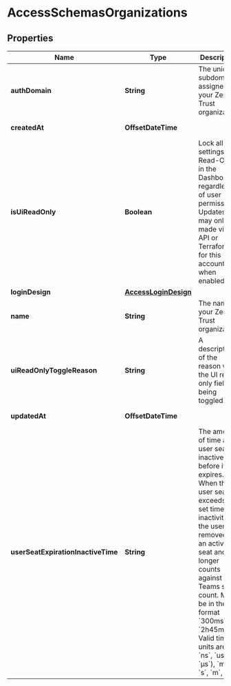 

# AccessSchemasOrganizations


## Properties

| Name | Type | Description | Notes |
|------------ | ------------- | ------------- | -------------|
|**authDomain** | **String** | The unique subdomain assigned to your Zero Trust organization. |  [optional] |
|**createdAt** | **OffsetDateTime** |  |  [optional] [readonly] |
|**isUiReadOnly** | **Boolean** | Lock all settings as Read-Only in the Dashboard, regardless of user permission. Updates may only be made via the API or Terraform for this account when enabled. |  [optional] |
|**loginDesign** | [**AccessLoginDesign**](AccessLoginDesign.md) |  |  [optional] |
|**name** | **String** | The name of your Zero Trust organization. |  [optional] |
|**uiReadOnlyToggleReason** | **String** | A description of the reason why the UI read only field is being toggled. |  [optional] |
|**updatedAt** | **OffsetDateTime** |  |  [optional] [readonly] |
|**userSeatExpirationInactiveTime** | **String** | The amount of time a user seat is inactive before it expires. When the user seat exceeds the set time of inactivity, the user is removed as an active seat and no longer counts against your Teams seat count. Must be in the format &#x60;300ms&#x60; or &#x60;2h45m&#x60;. Valid time units are: &#x60;ns&#x60;, &#x60;us&#x60; (or &#x60;µs&#x60;), &#x60;ms&#x60;, &#x60;s&#x60;, &#x60;m&#x60;, &#x60;h&#x60;. |  [optional] |



